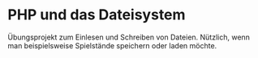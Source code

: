 # PHP und das Dateisystem

Übungsprojekt zum Einlesen und Schreiben von Dateien. Nützlich,
wenn man beispielsweise Spielstände speichern oder laden möchte.